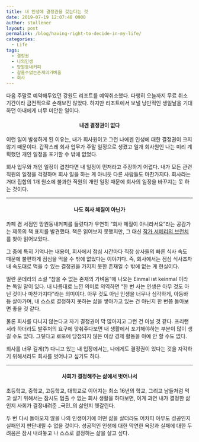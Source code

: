 ```yaml
---
title: 내 인생에 결정권을 갖는다는 것
date: 2019-07-19 12:07:48 0900
author: stollener
layout: post
permalink: /blog/having-right-to-decide-in-my-life/
categories:
  - Life
tags:
  - 결정권
  - 나의인생
  - 망원동내커피
  - 참을수없는존재의가벼움
  - 회사
---
```

다음 주말로 예약해두었던 강원도 리조트를 예약취소했다. 다행히 오늘까지 무료 취소 기간이라 금전적으로 손해보진 않았다. 하지만 리조트에서 보낼 낭만적인 생일날을 기대하던 아내에게 너무 미안한 일이다.

<h4 style="text-align:center">
  내겐 결정권이 없다
</h4>

이런 일이 발생하게 된 이유는, 내가 회사원이고 그런 나에겐 인생에 대한 결정권이 크지 않기 때문이다. 갑작스레 회사 업무가 주말 일정으로 생겼고 일개 회사원인 나는 미리 계획했던 개인 일정을 포기할 수 밖에 없었다.

회사 업무와 개인 일정이 겹친다면 내 일정이 먼저라고 주장하기 어렵다. 내가 모든 관련 직원의 일정을 걱정하며 회사 일을 하는 게 아니듯 다른 사람들도 마찬가지다. 회사라는 거대 집합의 1개 원소에 불과한 직원의 개인 일정 때문에 회사의 일정을 바꾸지는 못 하는 것이다.

<hr class="wp-block-separator is-style-dots" />

<h4 style="text-align:center">
  나도 회사 체질이 아닌가
</h4>

카페 겸 서점인 망원동내커피를 들렀다가 우연히 &#8220;회사 체질이 아니라서요&#8221;라는 공감가는 제목의 책 표지를 발견했다. 책은 읽어보지 못했지만, 그 대신 [작가 서메리의 브런치](https://brunch.co.kr/@merryseo/51)를 찾아 읽어보았다.

그 중에 특히 기억나는 내용이, 회사에서 점심 시간마다 직장 상사들의 빠른 식사 속도 때문에 불편하게 점심을 먹을 수 밖에 없었다는 이야기다. 즉, 회사에서는 점심 식사조차 내 속도대로 먹을 수 있는 결정권을 가지지 못한 존재일 수 밖에 없는 게 현실이다.

밀란 쿤데라의 소설 &#8220;참을 수 없는 존재의 가벼움&#8221;에 나오는 Einmal ist keinmal 이라는 독일 말이 있다. 내 나름대로 느낀 의미로 의역하면 &#8220;한 번 사는 인생은 아무 것도 아닌 것이나 마찬가지다&#8221;라는 의미이다. 아무 것도 아닌 인생을 너무나 심각하게, 아등바등 살아가며, 내 스스로 결정하지 못하는 삶을 쌓아가고 있는 건 아닌지 한 번쯤 돌아보면 좋을 것 같다.

물론 회사를 다니지 않는다고 자기 결정권이 막 많아지고 그런 건 아닐 것 같다. 프리랜서라 하더라도 발주처의 요구에 맞춰주다보면 내 생활에서 포기해야하는 부분이 많이 생길 수도 있다. 그렇다고 로또에 당첨되지 않은 이상 경제 활동을 아예 안 할 수도 없다.

회사를 너무 길게(?) 다니고 있는 내 입장에서는, 나에게도 결정권이 있다는 것을 자각하기 위해서라도 회사를 벗어나고 싶기도 하다.

<hr class="wp-block-separator is-style-dots" />

<h4 style="text-align:center">
  사회가 결정해주는 삶에서 벗어나서
</h4>

초등학교, 중학교, 고등학교, 대학교로 이어지는 최소 16년의 학교, 그리고 남들처럼 먹고 살기 위해서는 잠시도 멈출 수 없는 회사 생활을 하다보면, 이게 과연 내가 결정한 삶인지 사회가 결정내려준 _국민_의 삶인지 헷갈린다.

두 번 다시 돌아오지 않을 나의 인생이기에 어떤 삶을 살더라도 어차피 아무도 성공인지 실패인지 판단내릴 수 없을 것이다. 성공적인 인생에 대한 막연한 욕망과 실패에 대한 두려움은 잠시 내려놓고 나 스스로 결정하는 삶을 살고 싶다.